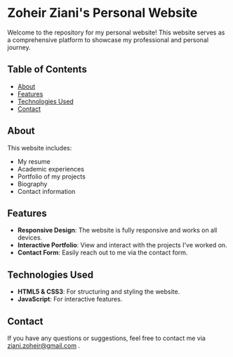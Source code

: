 # Zoheir Ziani's Personal Website
Welcome to the repository for my personal website! This website serves as a comprehensive platform to showcase my professional and personal journey.

## Table of Contents
- [About](#about)
- [Features](#features)
- [Technologies Used](#technologies-used)
- [Contact](#contact)

## About
This website includes:
- My resume
- Academic experiences
- Portfolio of my projects
- Biography
- Contact information

## Features
- **Responsive Design**: The website is fully responsive and works on all devices.
- **Interactive Portfolio**: View and interact with the projects I've worked on.
- **Contact Form**: Easily reach out to me via the contact form.

## Technologies Used
- **HTML5 & CSS3**: For structuring and styling the website.
- **JavaScript**: For interactive features.

## Contact
If you have any questions or suggestions, feel free to contact me via [ziani.zoheir@gmail.com](mailto:ziani.zoheir@gmail.com) .
